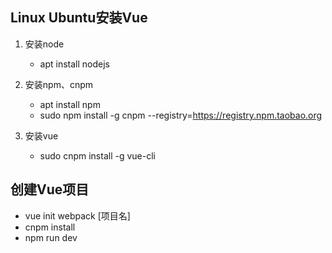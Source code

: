 <!--
 * @Author: Outsider
 * @Date: 2022-01-21 19:13:33
 * @LastEditors: Outsider
 * @LastEditTime: 2022-01-21 19:50:40
 * @Description: In User Settings Edit
 * @FilePath: \Notes\Node\Vue.md
-->


## Linux Ubuntu安装Vue
1. 安装node 
   - apt install nodejs
2. 安装npm、cnpm
   - apt install npm
   - sudo npm install -g cnpm --registry=https://registry.npm.taobao.org

3. 安装vue
   - sudo cnpm install -g vue-cli


## 创建Vue项目
- vue init webpack [项目名]
- cnpm install
- npm run dev